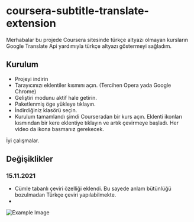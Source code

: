 # coursera-subtitle-translate-extension
Merhabalar bu projede Coursera sitesinde türkçe altyazı olmayan kursların Google Translate Api yardımıyla türkçe altyazı göstermeyi sağladım.

## Kurulum
- Projeyi indirin
- Tarayıcınızı eklentiler kısmını açın. (Tercihen Opera yada Google Chrome)
- Geliştiri modunu aktif hale getirin.
- Paketlenmiş öge yükleye tıklayın.
- İndirdiğiniz klasörü seçin.
- Kurulum tamamlandı şimdi Courseradan bir kurs açın. Eklenti ikonları kısmından bir kere eklentiye tıklayın ve artık çevirmeye başladı. Her video da ikona basmanız gerekecek.

İyi çalışmalar.

## Değişiklikler
### 15.11.2021
- Cümle tabanlı çeviri özelliği eklendi. Bu sayede anlam bütünlüğü bozulmadan Türkçe çeviri yapılabilmekte.
- 
![Example Image](https://raw.githubusercontent.com/ugurkurt26/coursera-subtitle-translate-extension/master/example-image1.png)

